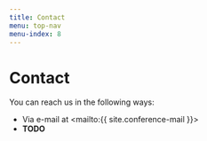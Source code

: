 ```yaml
---
title: Contact
menu: top-nav
menu-index: 8
---
```


# Contact

You can reach us in the following ways:

* Via e-mail at <mailto:{{ site.conference-mail }}>
* **TODO**
